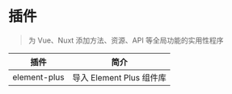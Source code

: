 # 插件

> 为 Vue、Nuxt 添加方法、资源、API 等全局功能的实用性程序

| 插件         | 简介                     |
| ------------ | ------------------------ |
| element-plus | 导入 Element Plus 组件库 |
